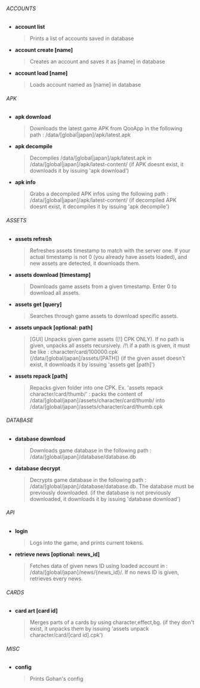 ###### ACCOUNTS
- **account list**
  > Prints a list of accounts saved in database
- **account create [name]**
  > Creates an account and saves it as [name] in database
- **account load [name]**
  > Loads account named as [name] in database
###### APK
- **apk download**
  > Downloads the latest game APK from QooApp in the following path : /data/[global|japan]/apk/latest.apk
- **apk decompile**
  > Decompiles /data/[global|japan]/apk/latest.apk in /data/[global|japan]/apk/latest-content/
  (if APK doesnt exist, it downloads it by issuing 'apk download')
- **apk info**
  > Grabs a decompiled APK infos using the following path : /data/[global|japan]/apk/latest-content/
  (if decompiled APK doesnt exist, it decompiles it by issuing 'apk decompile')
###### ASSETS
- **assets refresh**
  > Refreshes assets timestamp to match with the server one. If your actual timestamp is not 0 (you already have assets loaded), and new assets are detected, it downloads them.
- **assets download [timestamp]**
  > Downloads game assets from a given timestamp. Enter 0 to download all assets.
- **assets get [query]**
  > Searches through game assets to download specific assets.
- **assets unpack [optional: path]**
  > [GUI] Unpacks given game assets ([!] CPK ONLY). If no path is given, unpacks all assets recursively.
  /!\ if a path is given, it must be like : character/card/100000.cpk (/data/[global/japan]/assets/[PATH])
  (if the given asset doesn't exist, it downloads it by issuing 'assets get [path]')
- **assets repack [path]**
  > Repacks given folder into one CPK. Ex. 'assets repack character/card/thumb/' : packs the content of /data/[global/japan]/assets/character/card/thumb/ into /data/[global/japan]/assets/character/card/thumb.cpk
###### DATABASE
- **database download**
  > Downloads game database in the following path : /data/[global/japan]/database/database.db
- **database decrypt**
  > Decrypts game database in the following path : /data/[global/japan]/database/database.db. The database must be previously downloaded.
  (if the database is not previously downloaded, it downloads it by issuing 'database download')
###### API
- **login**
  > Logs into the game, and prints current tokens.
- **retrieve news [optional: news_id]**
  > Fetches data of given news ID using loaded account in : /data/[global/japan]/news/{news_id}/. If no news ID is given, retrieves every news.
###### CARDS
- **card art [card id]**
  > Merges parts of a cards by using character,effect,bg.
  (if they don't exist, it unpacks them by issuing 'assets unpack character/card/[card id].cpk')
###### MISC
- **config**
  > Prints Gohan's config
